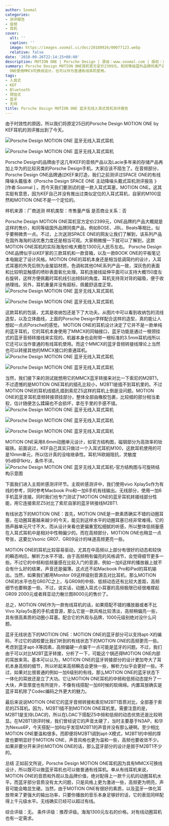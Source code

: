 ```yaml
---
author: Soomal
categories:
- 测评报告
- 音频
- 耳机
cover:
  alt: ''
  caption: ''
  image: https://images.soomal.cc/doc/20180926/00077123.webp
  relative: false
date: '2018-09-26T22:14:25+08:00'
description: MOTION ONE | Porsche Design | 源自：www.soomal.com | 版权：原创 |  平均/总评分：09.55/105
summary: Porsche Design MOTION ONE耳机官方定价2399元，和同等级国外品牌同类产品似乎要稍微贵一点，但它海淘便宜，1300元出头。MOTION
  ONE使用MMCX可换线设计，也可以作为普通有线耳机使用。
tags:
- 入耳式
- KEF
- Bluetooth
- 颈挂式
- 蓝牙
- 无线
title: Porsche Design MOTION ONE 蓝牙无线入耳式耳机测评报告
---
```


由于时效性的原因，所以我们将原定25日的Porsche Design MOTION ONE by KEF耳机的测评推出到了今天。



![Porsche Design MOTION ONE 蓝牙无线入耳式耳机](https://images.soomal.cc/doc/20180910/00076729_01.webp)



![Porsche Design MOTION ONE 蓝牙无线入耳式耳机](https://images.soomal.cc/doc/20180910/00076730_01.webp)



Porsche Design的品牌由于这几年KEF的音频产品以及Lacie多年来的存储产品再加上华为的比较另类的Porsche Design手机，大家应该不陌生了。在音频部分，Porsche Design ONE品牌通过KEF来打造，我们之前测评过SPACE ONE的有线降噪头戴版本《Porsche Design SPACE ONE 主动降噪头戴式耳机测评报告 》[作者:Soomal ]
。而今天我们要测试的是一款入耳式耳塞，MOTION ONE。这其实挺有意思，因为KEF自己并没有推出过类似定位的入耳式耳机，自家的M100显然和MOTION ONE不是一个定位的。

 样机来源：厂商送测
样机类型：市售量产版
是否商业关系：否


Porsche Design MOTION ONE耳机官方定价2399元，ONE品牌的产品大概就是这样的售价，和同等级国外品牌同类产品，例如BOSE、JBL、Beats等相比，似乎要稍微贵一点。不过，上次送测SPACE ONE的网友让我们了解到，该系列产品在国外海淘的话优惠力度还是相当可观。大家稍微搜一下就可以了解到，这款MOTION ONE耳机的实际海淘价格大概在1300元人民币左右。
Porsche Design ONE品牌似乎以KEF家的三款耳机和一款音箱，以及一款BOOK ONE的平板笔记本电脑定了设计风格。MOTION ONE的耳机本身还是相当低调简约的设计，入耳式耳塞的外壳后侧为金属铝材质，色调和其他ONE系列产品一致，深灰色的表面和比较明显触感的喷砂表面氧化处理。耳机连接线延伸平面可以支持大概150度左右旋转，这样方便佩戴时耳机线引出倾斜的角度。耳机支持背对背的磁吸，便于收纳理线。另外，耳机重量并没有超标，佩戴舒适度正常。
![Porsche Design MOTION ONE 蓝牙无线入耳式耳机](https://images.soomal.cc/doc/20180910/00076726_01.webp)




![Porsche Design MOTION ONE 蓝牙无线入耳式耳机](https://images.soomal.cc/doc/20180910/00076728_01.webp)




这款耳机的包装，尤其是收纳包还是下了大功夫。从图片中可以看到收纳包的流线造型，以及立体曲线，上面的Porsche Design字样配合这样的造型，真的能让人想起一点点Porsche的感觉。
MOTION ONE的耳机设计决定了它并不是一款单纯的蓝牙耳机，它的耳机本身使用了MMCX的同轴接口，蓝牙功能是通过一根颈挂式的蓝牙音频转接线来实现的。机器本身也会附带一根标准的3.5mm耳机线所以它还可以当作普通的有线耳机使用。而这个MMCX的蓝牙音频转接线理论上当然也可以转接其他的MMCX接口的普通耳机。
![Porsche Design MOTION ONE 蓝牙无线入耳式耳机](https://images.soomal.cc/doc/20180910/00076732_01.webp)




![Porsche Design MOTION ONE 蓝牙无线入耳式耳机](https://images.soomal.cc/doc/20180910/00076733_01.webp)




当然，我们接下来的测试就想用它的MMCX蓝牙转接来对比一下索尼的M2BT1，不过遗憾的是MOTION ONE耳机的插孔比较小，M2BT1是插不到耳机里的。不过MOTION ONE的耳机线插孔插到索尼Z5这样的耳机上倒是没问题。MOTION ONE的蓝牙耳机音频转接颈挂部分，整体全部由橡胶包裹，比较细的部分相当柔软，估计随便怎么蹂躏也不会损坏，拿在手里的手感不错。
![Porsche Design MOTION ONE 蓝牙无线入耳式耳机](https://images.soomal.cc/doc/20180910/00076734_01.webp)




![Porsche Design MOTION ONE 蓝牙无线入耳式耳机](https://images.soomal.cc/doc/20180910/00076735_01.webp)




![Porsche Design MOTION ONE 蓝牙无线入耳式耳机](https://images.soomal.cc/doc/20180910/00076741.webp)




MOTION ONE采用8.6mm动圈单元设计，如官方结构图，磁钢部分为高效率的钕磁铁。前面说过，KEF自己其实只做过一个入耳式耳机M100，这款耳机使用的可是10mm单元，所以估计真的没啥继承性。耳机16欧姆阻抗，灵敏度95dB@1kHz，条件不详。
![Porsche Design MOTION ONE 蓝牙无线入耳式耳机-官方结构图与可旋转结构示意图](https://images.soomal.cc/doc/20180929/00077167.webp)




下面我们进入主观听感测评环节。主观听感测评中，我们使用vivo Xplay5s作为有线的参考，同时参考Macbook Pro和一加6手机有线输出。无线部分，使用一加6手机蓝牙连接。同时我们也专门测试了MOTION ONE的蓝牙耳机转接线部分性能，用它连接索尼Z5对比了索尼自家的蓝牙转接线M2BT1.

有线状态下的MOTION ONE：首先，MOTION ONE是一款素质确实不错的动圈耳塞，在动圈耳塞越来越少的今天，能见到这样水平的动圈耳塞已经非常难得。它的扬声器单元尺寸不大，而从设计来看也更偏重宽松细腻的听感，所以整体低频量感在入耳式耳机中是相对中性稍偏少的。而在高频部分，MOTION ONE也稍显一点夸张，这要比Vsonic GR07、GR09设计的味道高频更亮一些。

MOTION ONE的耳机比较容易驱动，尤其在中高频以上部分有很好的动态和较快的瞬态响应。解析力水平不错，由于高频稍有偏亮的风格调节，会觉得细节更多一些。不过它的中频和低频量感在比较入门的音源，例如一加6这样的播放器上就不会有什么好的结果，声音还是偏薄。这点还不如Macbook Pro和iPad的耳机输出。当然，如果我们都用Monitor 09这样级别音源去对比耳机，那么MOTION ONE的水平也在GR07C之上，与GR09的中频、低频动态还有比较大差距，高频细节也要稍差一些。不过，说实话，动圈入耳式小耳塞的高频极限已经很难撑起GR09 2000元或者拜亚动力榭兰图8000元的售价了。

总之，MOTION ONE作为一款有线耳机的话，如果搭配不错的播放器或者不比Vivo Xplay5s差的手机或音源，那么它是一款风格比较清淡，高频稍偏亮一些，具有很高素质的动圈小耳塞。配合它的外观与品牌，1000元级别绝对没什么问题。

蓝牙无线状态下的MOTION ONE：MOTION ONE的蓝牙部分可以支持apt-X的编码，不过它的调校要比我们听到的有线状态下的MOTION ONE的高频更亮一些。考虑到蓝牙apt-X等因素，高频偏硬一点偏干一点可能是蓝牙的问题。不过，我们由于可以对比M2BT蓝牙转接，分析了一下，可能这个锅还得MOTION ONE内部的耳放来背。基本可以认为，MOTION ONE的蓝牙转接部分的设计更加夸大了耳机本身高频的细节，所以听起来高频瞬态会更快一些，解析力似乎会更好一些。不过，如果对比很普通的例如一加6级别的有线，那么MOTION ONE的蓝牙状态下一体化的耳放还是立了大功。它让MOTION ONE耳机的中频和低频动态提升了一大块，声音厚度也有所提升，不像有线搭配一加6时候的软绵绵。内置耳放确实是蓝牙耳机除了Codec编码之外更大的魅力。

最后来说说MOTION ONE它的蓝牙音频转接和索尼M2BT1音质对比，全部基于索尼的Z5耳机。因为，M2BT1插不到MOTION ONE耳机里。需要注意的是，M2BT1是支持LDAC的，所以在LDAC下搭配Z5中频和低频的动态优势还是比较明显。在M2BT1测评时候，我们曾经说它的声音太硬了，当时主要基于N3AP，和华为Nexus6P，今天搭配一加6似乎发现M2BT1的声音并没有那么硬啊。至少相比MOTION ONE要温和很多。而即便将M2BT1调到apt-X模式，M2BT1的中频的厚度也要明显好于MOTION ONE，声音风格也更为温和一些，高频也要收敛不少。如果非要分开来评价MOTION ONE的话，那么蓝牙部分的设计是弱于M2BT1不少的。

总结
正如前文所说，Porsche Design MOTION ONE耳机因为具有MMCX可换线设计，所以既可以做蓝牙耳机也可以做普通有线耳机。单从有线耳机来说，MOTION ONE的音质和外观以及品牌价值，绝对配得上一款千元机的动圈耳机水平。而蓝牙部分音质没有太大问题，只是风格上更为激进一些，高频更为明亮，声音可能会略显生硬。当然，由于MOTION ONE有很好的素质，以及蓝牙一体化耳放带来了更强大的输出功率，只要你播放的音乐本身足够好的话，它的表现同样配得上千元级水平。无线确实已经可以超过有线。


综合评级：无。
条件评级：推荐评级。海淘1300元左右的价格。对有线动圈耳机也有一定需求。